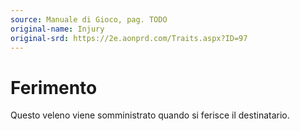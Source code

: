 ```yaml
---
source: Manuale di Gioco, pag. TODO
original-name: Injury
original-srd: https://2e.aonprd.com/Traits.aspx?ID=97
---
```


# Ferimento

Questo veleno viene somministrato quando si ferisce il destinatario.
